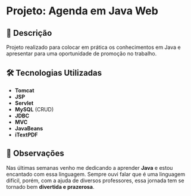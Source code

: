 # Projeto: Agenda em Java Web

## 📌 Descrição
Projeto realizado para colocar em prática os conhecimentos em Java e apresentar para uma oportunidade de promoção no trabalho.

## 🛠️ Tecnologias Utilizadas
- **Tomcat**
- **JSP**
- **Servlet**
- **MySQL** (CRUD)
- **JDBC**
- **MVC**
- **JavaBeans**
- **iTextPDF**

## 💬 Observações
Nas últimas semanas venho me dedicando a aprender **Java** e estou encantado com essa linguagem. Sempre ouvi falar que é uma linguagem difícil, porém, com a ajuda de diversos professores, essa jornada tem se tornado bem **divertida e prazerosa**.
